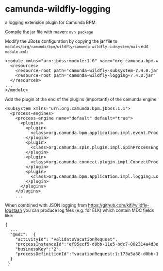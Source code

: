 camunda-wildfly-logging
=======================

a logging extension plugin for Camunda BPM.

Compile the jar file with maven: `mvn package`

Modify the JBoss configuration by copying the jar file to `modules/org/camunda/bpm/wildfly/camunda-wildfly-subsystem/main` edit `module.xml`:

<pre>
&lt;module xmlns="urn:jboss:module:1.0" name="org.camunda.bpm.wildfly.camunda-wildfly-subsystem"&gt;
  &lt;resources&gt;
    &lt;resource-root path="camunda-wildfly-subsystem-7.4.0.jar" /&gt;
    &lt;resource-root path="camunda-wildfly-logging-7.4.0.jar" /&gt;
  &lt;/resources&gt;
...
&lt;/module&gt;
</pre>

Add the plugin at the end of the plugins (important!) of the camunda engine:

<pre>
&lt;subsystem xmlns="urn:org.camunda.bpm.jboss:1.1"&gt;
  &lt;process-engines>
    &lt;process-engine name="default" default="true"&gt;
      &lt;plugins&gt;
        &lt;plugin&gt;
          &lt;class&gt;org.camunda.bpm.application.impl.event.ProcessApplicationEventListenerPlugin&lt;/class&gt;
        &lt;/plugin&gt;
        &lt;plugin&gt;
          &lt;class&gt;org.camunda.spin.plugin.impl.SpinProcessEnginePlugin&lt;/class&gt;
        &lt;/plugin&gt;
        &lt;plugin&gt;
          &lt;class&gt;org.camunda.connect.plugin.impl.ConnectProcessEnginePlugin&lt;/class&gt;
        &lt;/plugin&gt;
        &lt;plugin&gt;
          &lt;class&gt;org.camunda.bpm.application.impl.logging.LoggingEventListenerPlugin&lt;/class&gt;
        &lt;/plugin&gt;
      &lt;/plugins&gt;
    &lt;/plugins&gt;
    ...
</pre>

When combined with JSON logging from https://github.com/kifj/wildfly-logstash you can produce log files (e.g. for ELK) which contain MDC fields like:

<pre>
{ 
  ... 
  "@mdc":  {
    "activityId": "validateVacationRequest", 
    "processInstanceId":"ef95ecf5-d0bb-11e5-bdc7-002314a4d3d9",
    "businessKey":"2",
    "processDefinitionId":"vacationRequest:1:173a5a58-d0bb-11e5-bdc7-002314a4d3d9"
  }
 }
</pre>
